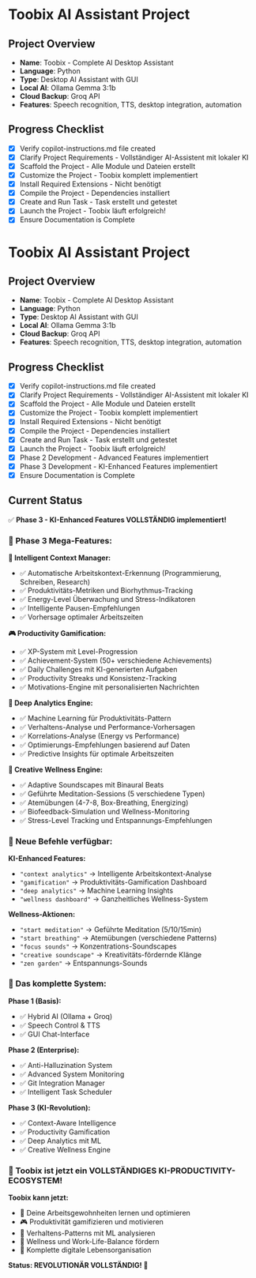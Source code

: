 # Toobix AI Assistant Project

## Project Overview
- **Name**: Toobix - Complete AI Desktop Assistant
- **Language**: Python
- **Type**: Desktop AI Assistant with GUI
- **Local AI**: Ollama Gemma 3:1b
- **Cloud Backup**: Groq API
- **Features**: Speech recognition, TTS, desktop integration, automation

## Progress Checklist
- [x] Verify copilot-instructions.md file created
- [x] Clarify Project Requirements - Vollständiger AI-Assistent mit lokaler KI
- [x] Scaffold the Project - Alle Module und Dateien erstellt
- [x] Customize the Project - Toobix komplett implementiert
- [x] Install Required Extensions - Nicht benötigt
- [x] Compile the Project - Dependencies installiert
- [x] Create and Run Task - Task erstellt und getestet
- [x] Launch the Project - Toobix läuft erfolgreich!
- [x] Ensure Documentation is Complete

# Toobix AI Assistant Project

## Project Overview
- **Name**: Toobix - Complete AI Desktop Assistant
- **Language**: Python
- **Type**: Desktop AI Assistant with GUI
- **Local AI**: Ollama Gemma 3:1b
- **Cloud Backup**: Groq API
- **Features**: Speech recognition, TTS, desktop integration, automation

## Progress Checklist
- [x] Verify copilot-instructions.md file created
- [x] Clarify Project Requirements - Vollständiger AI-Assistent mit lokaler KI
- [x] Scaffold the Project - Alle Module und Dateien erstellt
- [x] Customize the Project - Toobix komplett implementiert
- [x] Install Required Extensions - Nicht benötigt
- [x] Compile the Project - Dependencies installiert
- [x] Create and Run Task - Task erstellt und getestet
- [x] Launch the Project - Toobix läuft erfolgreich!
- [x] Phase 2 Development - Advanced Features implementiert
- [x] Phase 3 Development - KI-Enhanced Features implementiert
- [x] Ensure Documentation is Complete

## Current Status
✅ **Phase 3 - KI-Enhanced Features VOLLSTÄNDIG implementiert!**

### 🚀 Phase 3 Mega-Features:

**🧠 Intelligent Context Manager:**
- ✅ Automatische Arbeitskontext-Erkennung (Programmierung, Schreiben, Research)
- ✅ Produktivitäts-Metriken und Biorhythmus-Tracking
- ✅ Energy-Level Überwachung und Stress-Indikatoren
- ✅ Intelligente Pausen-Empfehlungen
- ✅ Vorhersage optimaler Arbeitszeiten

**🎮 Productivity Gamification:**
- ✅ XP-System mit Level-Progression
- ✅ Achievement-System (50+ verschiedene Achievements)
- ✅ Daily Challenges mit KI-generierten Aufgaben
- ✅ Productivity Streaks und Konsistenz-Tracking
- ✅ Motivations-Engine mit personalisierten Nachrichten

**🔬 Deep Analytics Engine:**
- ✅ Machine Learning für Produktivitäts-Pattern
- ✅ Verhaltens-Analyse und Performance-Vorhersagen
- ✅ Korrelations-Analyse (Energy vs Performance)
- ✅ Optimierungs-Empfehlungen basierend auf Daten
- ✅ Predictive Insights für optimale Arbeitszeiten

**🎵 Creative Wellness Engine:**
- ✅ Adaptive Soundscapes mit Binaural Beats
- ✅ Geführte Meditation-Sessions (5 verschiedene Typen)
- ✅ Atemübungen (4-7-8, Box-Breathing, Energizing)
- ✅ Biofeedback-Simulation und Wellness-Monitoring
- ✅ Stress-Level Tracking und Entspannungs-Empfehlungen

### 🎯 Neue Befehle verfügbar:

**KI-Enhanced Features:**
- `"context analytics"` → Intelligente Arbeitskontext-Analyse
- `"gamification"` → Produktivitäts-Gamification Dashboard
- `"deep analytics"` → Machine Learning Insights
- `"wellness dashboard"` → Ganzheitliches Wellness-System

**Wellness-Aktionen:**
- `"start meditation"` → Geführte Meditation (5/10/15min)
- `"start breathing"` → Atemübungen (verschiedene Patterns)
- `"focus sounds"` → Konzentrations-Soundscapes
- `"creative soundscape"` → Kreativitäts-fördernde Klänge
- `"zen garden"` → Entspannungs-Sounds

### 🌟 Das komplette System:

**Phase 1 (Basis):**
- ✅ Hybrid AI (Ollama + Groq)
- ✅ Speech Control & TTS
- ✅ GUI Chat-Interface

**Phase 2 (Enterprise):**
- ✅ Anti-Halluzination System
- ✅ Advanced System Monitoring
- ✅ Git Integration Manager
- ✅ Intelligent Task Scheduler

**Phase 3 (KI-Revolution):**
- ✅ Context-Aware Intelligence
- ✅ Productivity Gamification
- ✅ Deep Analytics mit ML
- ✅ Creative Wellness Engine

### 🎊 Toobix ist jetzt ein VOLLSTÄNDIGES KI-PRODUCTIVITY-ECOSYSTEM!

**Toobix kann jetzt:**
- 🧠 Deine Arbeitsgewohnheiten lernen und optimieren
- 🎮 Produktivität gamifizieren und motivieren
- 🔬 Verhaltens-Patterns mit ML analysieren
- 🎵 Wellness und Work-Life-Balance fördern
- 🚀 Komplette digitale Lebensorganisation

**Status: REVOLUTIONÄR VOLLSTÄNDIG! 🎉**
